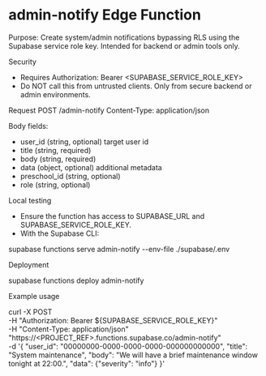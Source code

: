 # admin-notify Edge Function

Purpose: Create system/admin notifications bypassing RLS using the Supabase service role key. Intended for backend or admin tools only.

Security
- Requires Authorization: Bearer <SUPABASE_SERVICE_ROLE_KEY>
- Do NOT call this from untrusted clients. Only from secure backend or admin environments.

Request
POST /admin-notify
Content-Type: application/json

Body fields:
- user_id (string, optional) target user id
- title (string, required)
- body (string, required)
- data (object, optional) additional metadata
- preschool_id (string, optional)
- role (string, optional)

Local testing
- Ensure the function has access to SUPABASE_URL and SUPABASE_SERVICE_ROLE_KEY.
- With the Supabase CLI:

supabase functions serve admin-notify --env-file ./supabase/.env

Deployment

supabase functions deploy admin-notify

Example usage

curl -X POST \
  -H "Authorization: Bearer ${SUPABASE_SERVICE_ROLE_KEY}" \
  -H "Content-Type: application/json" \
  "https://<PROJECT_REF>.functions.supabase.co/admin-notify" \
  -d '{
    "user_id": "00000000-0000-0000-0000-000000000000",
    "title": "System maintenance",
    "body": "We will have a brief maintenance window tonight at 22:00.",
    "data": {"severity": "info"}
  }'

